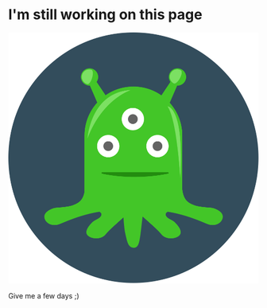 # I'm still working on this page

![logo](images/alien-svgrepo-com.svg ':size=350')

Give me a few days ;)